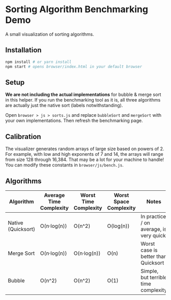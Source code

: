# Sorting Algorithm Benchmarking Demo

A small visualization of sorting algorithms.

## Installation

```sh
npm install # or yarn install
npm start # opens browser/index.html in your default browser
```

## Setup

**We are not including the actual implementations** for bubble & merge sort in this helper. If you run the benchmarking tool as it is, all three algorithms are actually just the native sort (labels notwithstanding).

Open `browser > js > sorts.js` and replace `bubbleSort` and `mergeSort` with your own implementations. Then refresh the benchmarking page.

## Calibration

The visualizer generates random arrays of large size based on powers of 2. For example, with low and high exponents of 7 and 14, the arrays will range from size 128 through 16,384. That may be a lot for your machine to handle! You can modify these constants in `browser/js/bench.js`.

## Algorithms

Algorithm | Average Time Complexity | Worst Time Complexity | Worst Space Complexity | Notes
--- | --- | --- | --- | ---
Native (Quicksort) | O(n·log(n)) | O(n^2) | O(log(n)) | In practice / on average, is very quick
Merge Sort | O(n·log(n)) | O(n·log(n)) | O(n) | Worst case is better than Quicksort
Bubble | O(n^2) | O(n^2) | O(1) | Simple, but terrible time complexity
